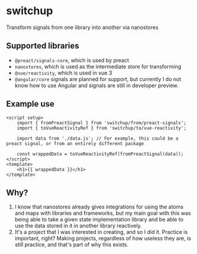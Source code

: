 # switchup
Transform signals from one library into another via nanostores

## Supported libraries
- `@preact/signals-core`, which is used by preact
- `nanostores`, which is used as the intermediate store for transforming
- `@vue/reactivity`, which is used in vue 3
- `@angular/core` signals are planned for support, but currently I do not know how to use Angular and signals are still in developer preview.

## Example use
```vue
<script setup>
    import { fromPreactSignal } from 'switchup/from/preact-signals';
    import { toVueReactivityRef } from 'switchup/to/vue-reactivity';

    import data from './data.js'; // For example, this could be a preact signal, or from an entirely different package

    const wrappedData = toVueReactivityRef(fromPreactSignal(data));
</script>
<template>
    <h1>{{ wrappedData }}</h1>
</template>
```

## Why?
1. I know that nanostores already gives integrations for using the atoms and maps with libraries and frameworks, but my main goal with this was being able to take a given state implementation library and be able to use the data stored in it in another library reactively. 
2. It's a project that I was interested in creating, and so I did it. Practice is important, right? Making projects, regardless of how useless they are, is still practice, and that's part of why this exists. 